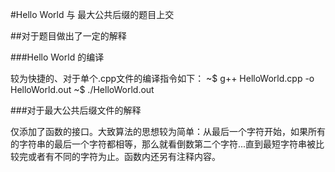 #Hello World 与 最大公共后缀的题目上交

##对于题目做出了一定的解释

###Hello World 的编译

较为快捷的、对于单个.cpp文件的编译指令如下：
~$ g++ HelloWorld.cpp -o HelloWorld.out
~$ ./HelloWorld.out

###对于最大公共后缀文件的解释

仅添加了函数的接口。大致算法的思想较为简单：从最后一个字符开始，如果所有的字符串的最后一个字符都相等，那么就看倒数第二个字符...直到最短字符串被比较完或者有不同的字符为止。函数内还另有注释内容。

